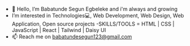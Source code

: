 - 👋 Hello, I’m Babatunde Segun Egbeleke and i'm always and growing
- I’m interested in Technologies💻, Web Development, Web Design, Web Application, Open source projects
-SKILLS/TOOLS  = HTML | CSS | JavaScript | React | Tailwind | Daisy UI
- 📫 Reach me on babatundesegun123@gmail.com

<!---
Vinxify/Vinxify is a ✨ special ✨ repository because its `README.md` (this file) appears on your GitHub profile.
You can click the Preview link to take a look at your changes.
--->

